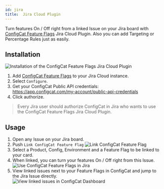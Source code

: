 ```yaml
---
id: jira
title:  Jira Cloud Plugin
---
```


Turn features On / Off right from a linked Issue on your Jira board with <a href="https://marketplace.atlassian.com/1222421" target="_blank">ConfigCat Feature Flags</a> Jira Cloud Plugin. Also you can add Targeting or Percentage Rules just as easily.

## Installation
![Installation of the ConfigCat Feature Flags Jira Cloud Plugin](/assets/jira/authorize.png)

1. Add <a href="https://marketplace.atlassian.com/1222421" target="_blank">ConfigCat Feature Flags</a> to your Jira Cloud instance.
2. Select `Configure`.
3. Get your ConfigCat Public API credentials: https://app.configcat.com/my-account/public-api-credentials
4. Click authorize.

> Every Jira user should authorize ConfigCat in Jira who wants to use the ConfigCat Feature Flags Jira Cloud Plugin.

## Usage

1. Open any Issue on your Jira board.
2. Push `Link ConfigCat Feature Flag`
![Link ConfigCat Feature Flag](/assets/jira/link.png)
3. Select a Product, Config, Environment and a Feature Flag to be linked to your card.
4. When linked, you can turn your features On / Off right from this Issue.  
![Use ConfigCat Feature Flags in Jira](/assets/jira/use.png)
5. View linked issues next to your Feature Flags in ConfigCat and jump to the Jira Issue directly.  
![View linked issues in ConfigCat Dashboard](/assets/jira/jump.png)
